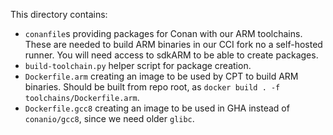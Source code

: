 This directory contains:
- `conanfile`s providing packages for Conan with our ARM toolchains. These are needed to build ARM binaries in our CCI fork no a self-hosted runner. You will need access to sdkARM to be able to create packages.
- `build-toolchain.py` helper script for package creation.
- `Dockerfile.arm` creating an image to be used by CPT to build ARM binaries. Should be built from repo root, as `docker build . -f toolchains/Dockerfile.arm`.
- `Dockerfile.gcc8` creating an image to be used in GHA instead of `conanio/gcc8`, since we need older `glibc`.
